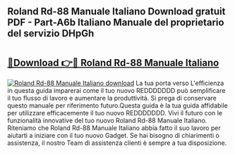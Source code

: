 ## Roland Rd-88 Manuale Italiano Download gratuit PDF - Part-A6b Italiano Manuale del proprietario del servizio DHpGh

# <h2><a href="http://dfgt4s.blite.top/?on=Roland+Rd-88+Manuale+Italiano">🔗Download 👉🔴 Roland Rd-88 Manuale Italiano</a></h2>

[![Roland Rd-88 Manuale Italiano download](https://i.imgur.com/lujVjoI.png)](http://dfgt4s.blite.top/?on=Roland+Rd-88+Manuale+Italiano)
La tua porta verso L'efficienza in questa guida imparerai come il tuo nuovo REDDDDDDD può semplificare il tuo flusso di lavoro e aumentare la produttività. Si prega di conservare questo manuale per riferimento futuro.Questa guida è la tua guida affidabile per utilizzare efficacemente il tuo nuovo REDDDDDDD. Vivi il futuro con le funzionalità innovative del tuo nuovo Roland Rd-88 Manuale Italiano. Riteniamo che Roland Rd-88 Manuale Italiano abbia fatto il suo lavoro per aiutarti a iniziare con il tuo nuovo Gadget. Se hai bisogno di chiarimenti o assistenza, il nostro Team di assistenza clienti è sempre a tua disposizione.
